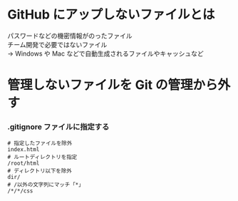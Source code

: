 # GitHub にアップしないファイルとは

パスワードなどの機密情報がのったファイル  
チーム開発で必要ではないファイル  
→ Windows や Mac などで自動生成されるファイルやキャッシュなど  

# 管理しないファイルを Git の管理から外す  

### .gitignore ファイルに指定する  

```git
# 指定したファイルを除外
index.html
# ルートディレクトリを指定
/root/html
# ディレクトリ以下を除外  
dir/
# /以外の文字列にマッチ「*」
/*/*/css
```
